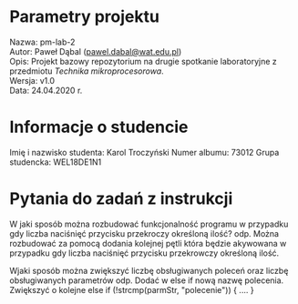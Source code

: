 # Parametry projektu

Nazwa: pm-lab-2  
Autor: Paweł Dąbal (pawel.dabal@wat.edu.pl)  
Opis: Projekt bazowy repozytorium na drugie spotkanie laboratoryjne z przedmiotu _Technika mikroprocesorowa_.  
Wersja: v1.0  
Data: 24.04.2020 r.

# Informacje o studencie

Imię i nazwisko studenta: Karol Troczyński
Numer albumu: 73012 
Grupa studencka: WEL18DE1N1

# Pytania do zadań z instrukcji
W jaki sposób można rozbudować funkcjonalność programu w  przypadku  gdy  liczba  naciśnięć  przycisku  przekroczy  określoną  ilość?
odp. Można rozbudować za pomocą dodania kolejnej pętli która będzie akywowana w przypadku gdy liczba naciśnięć przycisku przekrowczy określoną ilość. 

 Wjaki sposób można zwiększyć liczbę obsługiwanych poleceń oraz liczbę obsługiwanych parametrów
 odp. Dodać w else if  nową nazwę polecenia.
Zwiększyć o kolejne else if (!strcmp(parmStr, "polecenie"))
{
   ....
}